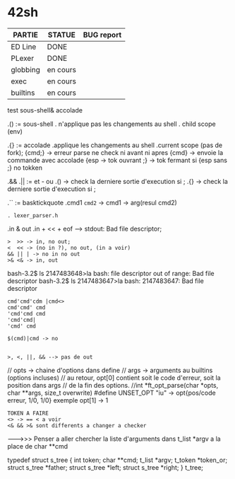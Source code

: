 # 42sh




| PARTIE | STATUE | BUG report |
| ------ | ------ | ---------- |
| ED Line | DONE |     | 
| PLexer | DONE |  |
| globbing | en cours | |
| exec | en cours  | |
| builtins | en cours | |









test sous-shell& accolade

 .() := sous-shell
	. n'applique pas les changements au shell
	. child scope (env)

 .{} := accolade
 	.applique les changements au shell
	.current scope (pas de fork);
	{cmd;} -> erreur parse ne check ni avant ni apres
	{cmd} -> envoie la commande avec accolade
	{esp -> tok ouvrant
	;} -> tok fermant
	si {esp sans ;} no tokken

 .&& .|| := et - ou
 	.() -> check la derniere sortie d'execution si ;
	.{} -> check la derniere sortie d'execution si ;

 .`` := basktickquote
	.cmd1 `cmd2` -> cmd1 -> arg(resul cmd2)

	. lexer_parser.h

 .in & out
	.in + << + eof --> stdout: Bad file descriptor;

	>  >> -> in, no out;
	<  << -> (no in ?), no out, (in a voir)
	&& || | -> no in no out
	>& <& -> in, out

bash-3.2$ ls 2147483648>la
bash: file descriptor out of range: Bad file descriptor
bash-3.2$ ls 2147483647>la
bash: 2147483647: Bad file descriptor


	cmd'cmd'cdm |cmd<>
	cmd'cmd' cmd
	'cmd'cmd cmd
	'cmd'cmd|
	'cmd' cmd

	$(cmd)|cmd -> no


	>, <, ||, && --> pas de out
  // opts -> chaine d'options dans define
  // args -> arguments au builtins (options incluses)
  // au retour, opt[0] contient soit le code d'erreur, soit la position dans args
  // de la fin des options.
  //int *ft_opt_parse(char *opts, char **args, size_t overwrite)
  #define UNSET_OPT "iu" -> opt{pos/code erreur, 1/0, 1/0}
   exemple opt[1] -> 1

	TOKEN A FAIRE
	<> -> == < a voir
	<& && >& sont differents a changer a checker

--->>> Penser a aller chercher la liste d'arguments dans t_list *argv
		a la place de char **cmd

typedef struct		s_tree
{
	int				token;
	char			**cmd;
	t_list			*argv;
	t_token			*token_or;
	struct s_tree	*father;
	struct s_tree	*left;
	struct s_tree	*right;
}					t_tree;
